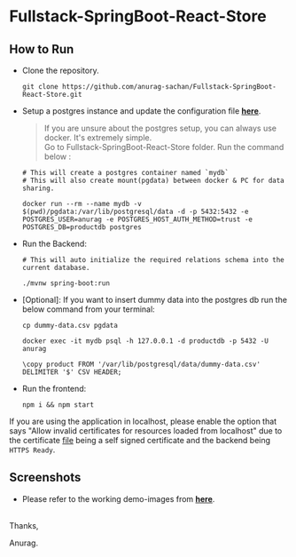 # Fullstack-SpringBoot-React-Store

## How to Run

- Clone the repository.
  
  ```shell
  git clone https://github.com/anurag-sachan/Fullstack-SpringBoot-React-Store.git
  ```

- Setup a postgres instance and update the configuration file [**here**](backend/src/main/resources/application.properties).
  
    > If you are unsure about the postgres setup, you can always use docker. It's extremely simple. <br/>
    > Go to Fullstack-SpringBoot-React-Store folder. Run the command below :

    ```shell
    # This will create a postgres container named `mydb`
    # This will also create mount(pgdata) between docker & PC for data sharing.
    
    docker run --rm --name mydb -v $(pwd)/pgdata:/var/lib/postgresql/data -d -p 5432:5432 -e POSTGRES_USER=anurag -e POSTGRES_HOST_AUTH_METHOD=trust -e POSTGRES_DB=productdb postgres
    ```
    
- Run the Backend:
  
  ```shell
  # This will auto initialize the required relations schema into the current database.
  
  ./mvnw spring-boot:run
  ```

- [Optional]: If you want to insert dummy data into the postgres db run the below command from your terminal:

  ```shell
  cp dummy-data.csv pgdata
  ```
  ```shell
  docker exec -it mydb psql -h 127.0.0.1 -d productdb -p 5432 -U anurag
  ```
  ```shell
  \copy product FROM '/var/lib/postgresql/data/dummy-data.csv' DELIMITER '$' CSV HEADER;
  ```

- Run the frontend:

  ```shell
  npm i && npm start
  ```
  
If you are using the application in localhost, please enable the option that says "Allow invalid certificates for resources loaded from localhost" due to the certificate [file](backend/src/main/resources/https.p12) being a self signed certificate and the backend being `HTTPS Ready`.

## Screenshots
- Please refer to the working demo-images from [**here**](demo-jpg).

<br/>
Thanks,

Anurag.

